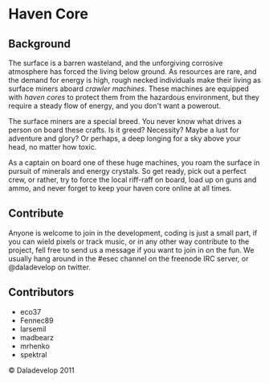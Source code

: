 Haven Core
==========

Background
----------
The surface is a barren wasteland, and the unforgiving corrosive atmosphere
has forced the living below ground.  As resources are rare, and the demand for
energy is high, rough necked individuals make their living as surface miners
aboard *crawler machines*.  These machines are equipped with *haven cores* to
protect them from the hazardous environment, but they require a steady flow of
energy, and you don't want a powerout.

The surface miners are a special breed.  You never know what drives a person on
board these crafts.  Is it greed?  Necessity?  Maybe a lust for adventure and
glory?  Or perhaps, a deep longing for a sky above your head, no matter how
toxic.

As a captain on board one of these huge machines,  you roam the surface in
pursuit of minerals and energy crystals.  So get ready, pick out a perfect crew,
or rather, try to force the local riff-raff on board, load up on guns and ammo,
and never forget to keep your haven core online at all times.

Contribute
----------
Anyone is welcome to join in the development, coding is just a small part, if
you can wield pixels or track music, or in any other way contribute to the
project, fell free to send us a message if you want to join in on the fun. 
We usually hang around in the #esec channel on the freenode IRC server, or
@daladevelop on twitter.

Contributors
------------
* eco37
* Fennec89
* larsemil
* madbearz
* mrhenko
* spektral

&copy; Daladevelop 2011
